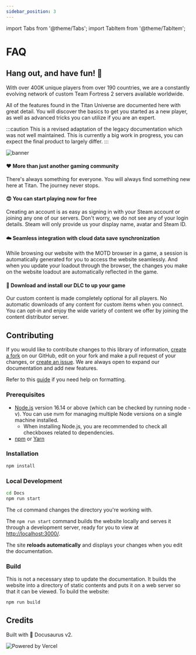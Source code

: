 ```yaml
---
sidebar_position: 3
---
```


import Tabs from '@theme/Tabs';
import TabItem from '@theme/TabItem';

# FAQ

## Hang out, and have fun! 🎉
With over 400K unique players from over 190 countries, we are a constantly evolving network of custom Team Fortress 2 servers available worldwide.

All of the features found in the Titan Universe are documented here with great detail. You will discover the basics to get you started as a new player, as well as advanced tricks you can utilize if you are an expert.

:::caution
This is a revised adaptation of the legacy documentation which was not well maintained. This is currently a big work in progress, you can expect the final product to largely differ.
:::

![banner](https://titan.tf/images/17.png)

#### ❤️ More than just another gaming community
There's always something for everyone. You will always find something new here at Titan. The journey never stops.

#### 😍 You can start playing now for free
Creating an account is as easy as signing in with your Steam account or joining any one of our servers. Don't worry, we do not see any of your login details. Steam will only provide us your display name, avatar and Steam ID.

#### ☁️ Seamless integration with cloud data save synchronization
While browsing our website with the MOTD browser in a game, a session is automatically generated for you to access the website seamlessly. And when you update your loadout through the browser, the changes you make on the website loadout are automatically reflected in the game.

#### 📂 Download and install our DLC to up your game
Our custom content is made completely optional for all players. No automatic downloads of any content for custom items when you connect. You can opt-in and enjoy the wide variety of content we offer by joining the content distributor server.

## Contributing
If you would like to contribute changes to this library of information, [create a fork](https://github.com/TitanTF/Docs/fork) on our GitHub, edit on your fork and make a pull request of your changes, or [create an issue](https://github.com/TitanTF/Docs/issues/new). We are always open to expand our documentation and add new features.

Refer to this [guide](https://docusaurus.io/docs/markdown-features) if you need help on formatting.

### Prerequisites
- [Node.js](https://nodejs.org/en) version 16.14 or above (which can be checked by running node -v). You can use nvm for managing multiple Node versions on a single machine installed.
    - When installing Node.js, you are recommended to check all checkboxes related to dependencies.
- [npm](https://www.npmjs.com) or [Yarn](https://yarnpkg.com)

### Installation
```bash npm2yarn
npm install
```

### Local Development
```bash npm2yarn
cd Docs
npm run start
```

The `cd` command changes the directory you're working with.

The `npm run start` command builds the website locally and serves it through a development server, ready for you to view at [http://localhost:3000/](http://localhost:3000/).

The site **reloads automatically** and displays your changes when you edit the documentation.


### Build
This is not a necessary step to update the documentation. It builds the website into a directory of static contents and puts it on a web server so that it can be viewed. To build the website:

```bash npm2yarn
npm run build
```

## Credits
Built with 🦖 Docusaurus v2.

![Powered by Vercel](/img/powered-by-vercel.svg)
